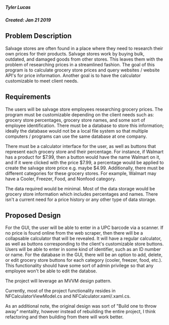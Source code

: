 ##### Tyler Lucas                                                   
##### Created: Jan 21 2019

## Problem Description

Salvage stores are often found in a place where they need to research their own prices for their products. Salvage stores work
by buying bulk, outdated, and damaged goods from other stores. This leaves them with the problem of researching prices in a streamlined fashion.
The goal of this program is to calculate grocery store prices and query websites / website API's for price information. Another goal is to have the
calculator customizable to meet client needs.

## Requirements

The users will be salvage store employees researching grocery prices. The program must be customizable depending on the client needs such as: grocery
store percentages, grocery store names, and some sort of employee identification. There must be a database to store this information; ideally the database would not be a local file system so that multiple computers / programs can use the same database at one company.

There must be a calculator interface for the user, as well as buttons that represent each grocery store and their percentage. For instance, if Walmart
has a product for $7.99, then a button would have the name Walmart on it, and if it were clicked with the price $7.99, a percentage would be applied
to create the salvage store price e.g. maybe $4.99. Additionally, there must be different categories for these grocery stores. For example, Walmart
may have a Cooler, Freezer, Food, and Nonfood category.

The data required would be minimal. Most of the data storage would be grocery store information which includes percentages and names. There isn't a
current need for a price history or any other type of data storage.

## Proposed Design

For the GUI, the user will be able to enter in a UPC barcode via a scanner. If no price is found online from the web scraper, then there will be a collapsable calculator that will be revealed. It will have a regular calculator, as well as buttons corresponding to the client's customizable store buttons. Users will be able to enter in some kind of identifier, such as an ID number or name. For the database in the GUI, there will be an option to add, delete, or edit grocery store buttons for each category (cooler, freezer, food, etc.). This functionality should have some sort of admin privilege
so that any employee won't be able to edit the databse.

The project will leverage an MVVM design pattern. 

Currently, most of the project functionality resides in NFCalculatorViewModel.cs and NFCalculator.xaml/.xaml.cs.

As an additional note, the original design was sort of "Build one to throw away" mentality, however instead of
rebuilding the entire project, I think refactoring and then building from there will work better.